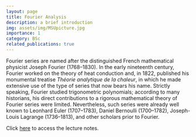 ```yaml
---
layout: page
title: Fourier Analysis
description: a brief introduction
img: assets/img/MSUpicture.jpg
importance: 1
category: BSc
related_publications: true
---
```


Fourier series are named after the distinguished French mathematical physicist Joseph Fourier (1768–1830). In the early nineteenth century, Fourier worked on the theory of heat conduction and, in 1822, published his monumental treatise *Théorie analytique de la chaleur*, in which he made extensive use of the type of series that now bears his name. Strictly speaking, Fourier studied trigonometric polynomials; according to many historians, his direct contributions to a rigorous mathematical theory of Fourier series were limited. Nevertheless, such series were already well known to Leonhard Euler (1707–1783), Daniel Bernoulli (1700–1782), Joseph-Louis Lagrange (1736–1813), and other scholars prior to Fourier.

Click [here](https://galobelwang.github.io/file/FourierAnalysis.pdf) to access the lecture notes.
